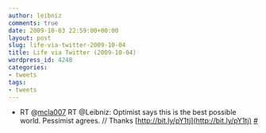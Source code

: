 ```yaml
---
author: leibniz
comments: true
date: 2009-10-03 22:59:00+00:00
layout: post
slug: life-via-twitter-2009-10-04
title: Life via Twitter (2009-10-04)
wordpress_id: 4248
categories:
- tweets
tags:
- tweets
---
```



	
  * RT @[mcla007](http://twitter.com/mcla007) RT @Leibniz: Optimist says this is the best possible world. Pessimist agrees. // Thanks [http://bit.ly/pY1tj](http://bit.ly/pY1tj) [#](http://twitter.com/leibniz/statuses/4580420503)


